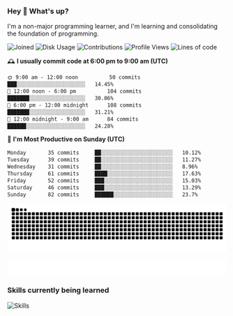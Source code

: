 ### Hey :wave: What's up?

I'm a non-major programming learner, and I'm learning and consolidating the foundation of programming.

<!--START_SECTION:waka-->
![Joined](http://img.shields.io/badge/Joined-7%20years%20ago-6D67E4?style=flat&labelColor=453C67)
![Disk Usage](http://img.shields.io/badge/Github%27s%20Storage-592.4%20MB-FD841F?style=flat&labelColor=E14D2A)
![Contributions](http://img.shields.io/badge/Contributions%20in%202023-116-7DCE13?style=flat&labelColor=2B7A0B)
![Profile Views](http://img.shields.io/badge/Profile%20Views-1-3AB4F2?style=flat&labelColor=0078AA)
![Lines of code](https://img.shields.io/badge/Lines%20of%20code-2%20Million%20Lines%20of%20code-FF8B8B?style=flat&labelColor=EB4747)

🕰️ **I usually commit code at 6:00 pm to 9:00 am (UTC)** 

```text
🌞 9:00 am - 12:00 noon          50 commits     ███░░░░░░░░░░░░░░░░░░░░░░   14.45% 
🌆 12:00 noon - 6:00 pm          104 commits    ███████░░░░░░░░░░░░░░░░░░   30.06% 
🌃 6:00 pm - 12:00 midnight      108 commits    ███████░░░░░░░░░░░░░░░░░░   31.21% 
🌙 12:00 midnight - 9:00 am      84 commits     ██████░░░░░░░░░░░░░░░░░░░   24.28%
```
📅 **I'm Most Productive on Sunday (UTC)** 

```text
Monday       35 commits     ██░░░░░░░░░░░░░░░░░░░░░░░   10.12% 
Tuesday      39 commits     ██░░░░░░░░░░░░░░░░░░░░░░░   11.27% 
Wednesday    31 commits     ██░░░░░░░░░░░░░░░░░░░░░░░   8.96% 
Thursday     61 commits     ████░░░░░░░░░░░░░░░░░░░░░   17.63% 
Friday       52 commits     ███░░░░░░░░░░░░░░░░░░░░░░   15.03% 
Saturday     46 commits     ███░░░░░░░░░░░░░░░░░░░░░░   13.29% 
Sunday       82 commits     ██████░░░░░░░░░░░░░░░░░░░   23.7%
```

<!--END_SECTION:waka-->

![Snake animation](https://raw.githubusercontent.com/dirname/dirname/output/snake.svg)

![metrics](github-metrics.svg)

### Skills currently being learned

![Skills](https://skillicons.dev/icons?i=linux,rust,go,solidity,typescript,bash,git,postgres,mysql,redis,mongo,docker,kubernetes,grafana,prometheus)
